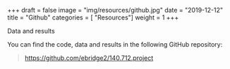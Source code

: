 +++
draft = false
image = "img/resources/github.jpg"
date = "2019-12-12"
title = "Github"
categories = [ "Resources"]
weight = 1
+++

Data and results
<!--more-->

You can find the code, data and results in the following GitHub repository:  

> https://github.com/ebridge2/140.712.project


